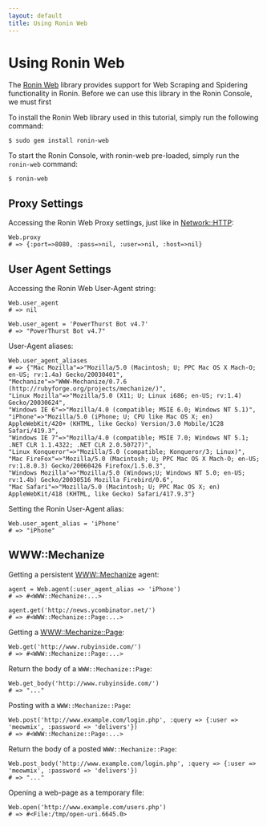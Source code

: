 ```yaml
---
layout: default
title: Using Ronin Web
---
```


Using Ronin Web
===============

The [Ronin Web](http://ronin.rubyforge.org/docs/ronin-web/) library provides
support for Web Scraping and Spidering functionality in Ronin. Before we can
use this library in the Ronin Console, we must first

To install the Ronin Web library used in this tutorial, simply run
the following command:

    $ sudo gem install ronin-web

To start the Ronin Console, with ronin-web pre-loaded, simply run the
`ronin-web` command:

    $ ronin-web

Proxy Settings
--------------

Accessing the Ronin Web Proxy settings, just like in
[Network::HTTP](http://ronin.rubyforge.org/docs/ronin/Ronin/Network/HTTP.html):

    Web.proxy
    # => {:port=>8080, :pass=>nil, :user=>nil, :host=>nil}

User Agent Settings
-------------------

Accessing the Ronin Web User-Agent string:

    Web.user_agent
    # => nil

    Web.user_agent = 'PowerThurst Bot v4.7'
    # => "PowerThurst Bot v4.7"

User-Agent aliases:

    Web.user_agent_aliases
    # => {"Mac Mozilla"=>"Mozilla/5.0 (Macintosh; U; PPC Mac OS X Mach-O; en-US; rv:1.4a) Gecko/20030401",
    "Mechanize"=>"WWW-Mechanize/0.7.6 (http://rubyforge.org/projects/mechanize/)",
    "Linux Mozilla"=>"Mozilla/5.0 (X11; U; Linux i686; en-US; rv:1.4) Gecko/20030624",
    "Windows IE 6"=>"Mozilla/4.0 (compatible; MSIE 6.0; Windows NT 5.1)",
    "iPhone"=>"Mozilla/5.0 (iPhone; U; CPU like Mac OS X; en) AppleWebKit/420+ (KHTML, like Gecko) Version/3.0 Mobile/1C28 Safari/419.3",
    "Windows IE 7"=>"Mozilla/4.0 (compatible; MSIE 7.0; Windows NT 5.1; .NET CLR 1.1.4322; .NET CLR 2.0.50727)",
    "Linux Konqueror"=>"Mozilla/5.0 (compatible; Konqueror/3; Linux)",
    "Mac FireFox"=>"Mozilla/5.0 (Macintosh; U; PPC Mac OS X Mach-O; en-US; rv:1.8.0.3) Gecko/20060426 Firefox/1.5.0.3",
    "Windows Mozilla"=>"Mozilla/5.0 (Windows;U; Windows NT 5.0; en-US; rv:1.4b) Gecko/20030516 Mozilla Firebird/0.6",
    "Mac Safari"=>"Mozilla/5.0 (Macintosh; U; PPC Mac OS X; en) AppleWebKit/418 (KHTML, like Gecko) Safari/417.9.3"}

Setting the Ronin User-Agent alias:

    Web.user_agent_alias = 'iPhone'
    # => "iPhone"

WWW::Mechanize
--------------

Getting a persistent [WWW::Mechanize](http://mechanize.rubyforge.org/mechanize/WWW/Mechanize.html)
agent:

    agent = Web.agent(:user_agent_alias => 'iPhone')
    # => #<WWW::Mechanize:...>

    agent.get('http://news.ycombinator.net/')
    # => #<WWW::Mechanize::Page:...>

Getting a [WWW::Mechanize::Page](http://mechanize.rubyforge.org/mechanize/WWW/Mechanize/Page.html):

    Web.get('http://www.rubyinside.com/')
    # => #<WWW::Mechanize::Page:...>

Return the body of a `WWW::Mechanize::Page`:

    Web.get_body('http://www.rubyinside.com/')
    # => "..."

Posting with a `WWW::Mechanize::Page`:

    Web.post('http://www.example.com/login.php', :query => {:user => 'meowmix', :password => 'delivers'})
    # => #<WWW::Mechanize::Page:...>

Return the body of a posted `WWW::Mechanize::Page`:

    Web.post_body('http://www.example.com/login.php', :query => {:user => 'meowmix', :password => 'delivers'})
    # => "..."

Opening a web-page as a temporary file:

    Web.open('http://www.example.com/users.php')
    # => #<File:/tmp/open-uri.6645.0>

